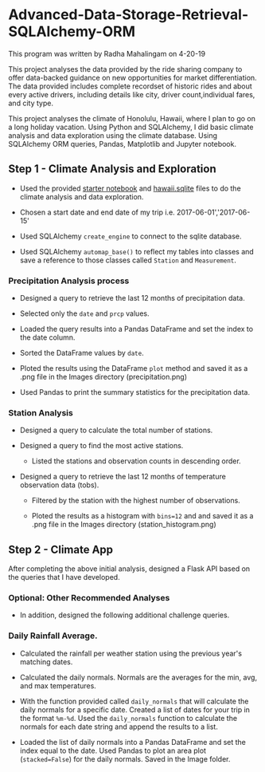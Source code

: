 # Advanced-Data-Storage-Retrieval-SQLAlchemy-ORM

This program was written by Radha Mahalingam on 4-20-19

This project analyses the data provided by the ride sharing company to offer data-backed guidance on new opportunities 
for market differentiation. The data provided includes complete recordset of historic rides and about every active drivers, including details like city, driver count,individual fares, and city type.

This project analyses the climate of Honolulu, Hawaii, where I plan to go on a long holiday vacation.  Using Python and SQLAlchemy, I did basic climate analysis and data exploration using the climate database. Using SQLAlchemy ORM queries, Pandas, Matplotlib and Jupyter notebook.

## Step 1 - Climate Analysis and Exploration

* Used the provided [starter notebook](climate_starter.ipynb) and [hawaii.sqlite](Resources/hawaii.sqlite) files to do the climate analysis and data exploration.

* Chosen a start date and end date of my trip i.e. 2017-06-01','2017-06-15'

* Used SQLAlchemy `create_engine` to connect to the sqlite database.

* Used SQLAlchemy `automap_base()` to reflect my tables into classes and save a reference to those classes called `Station` and `Measurement`.

### Precipitation Analysis process

* Designed a query to retrieve the last 12 months of precipitation data.

* Selected only the `date` and `prcp` values.

* Loaded the query results into a Pandas DataFrame and set the index to the date column.

* Sorted the DataFrame values by `date`.

* Ploted the results using the DataFrame `plot` method and saved it as a .png file in the Images directory (precipitation.png)

* Used Pandas to print the summary statistics for the precipitation data.

### Station Analysis

* Designed a query to calculate the total number of stations.

* Designed a query to find the most active stations.

  * Listed the stations and observation counts in descending order.

* Designed a query to retrieve the last 12 months of temperature observation data (tobs).

  * Filtered by the station with the highest number of observations.

  * Ploted the results as a histogram with `bins=12` and and saved it as a .png file in the Images directory (station_histogram.png)

## Step 2 - Climate App

After completing the above initial analysis, designed a Flask API based on the queries that I have developed.

### Optional: Other Recommended Analyses

* In addition, designed the following additional challenge queries. 

### Daily Rainfall Average.

* Calculated the rainfall per weather station using the previous year's matching dates.

* Calculated the daily normals. Normals are the averages for the min, avg, and max temperatures.

* With the function provided called `daily_normals` that will calculate the daily normals for a specific date.   Created a list of dates for your trip in the format `%m-%d`. Used the `daily_normals` function to calculate the normals for each date string and append the results to a list.

* Loaded the list of daily normals into a Pandas DataFrame and set the index equal to the date. Used Pandas to plot an area plot (`stacked=False`) for the daily normals. Saved in the Image folder.